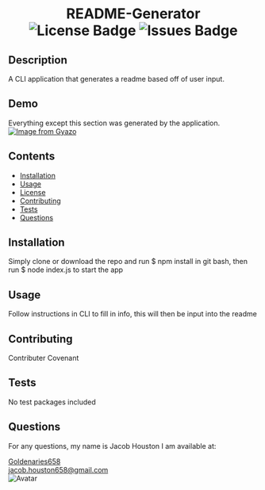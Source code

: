 
<h1 align="center">README-Generator</div>

<div align="center">
  <img src="https://img.shields.io/github/license/Goldenaries658/README-Generator" alt="License Badge" />
  <img src="https://img.shields.io/github/issues/Goldenaries658/README-Generator" alt="Issues Badge"/>
</div>

## Description

A CLI application that generates a readme based off of user input.

## Demo

Everything except this section was generated by the application.  
[![Image from Gyazo](https://i.gyazo.com/0e948f1be5d4321185421f1221acd437.gif)](https://gyazo.com/0e948f1be5d4321185421f1221acd437)

## Contents

- [Installation](#installation)
- [Usage](#usage)
- [License](#license)
- [Contributing](#contributing)
- [Tests](#tests)
- [Questions](questions)

## Installation

Simply clone or download the repo and run $ npm install in git bash, then run $ node index.js to start the app

## Usage

Follow instructions in CLI to fill in info, this will then be input into the readme

## Contributing

Contributer Covenant

## Tests

No test packages included

## Questions

For any questions, my name is Jacob Houston I am available at:  

[Goldenaries658](https://github.com/Goldenaries658)  
jacob.houston658@gmail.com  
![Avatar](https://avatars2.githubusercontent.com/u/59972622?v=4)

